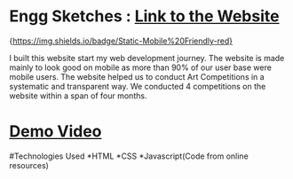 # Engg Sketches : [Link to the Website](https://mitul-garg.github.io/enggsketches)
{https://img.shields.io/badge/Static-Mobile%20Friendly-red}

I built this website start  my web development journey. The website is made mainly to look good on mobile as more than 90% of our user base were mobile users.
The website helped us to conduct Art Competitions in a systematic and transparent way. We conducted 4 competitions on the website within a span of four months. 

 # [Demo Video](https://drive.google.com/file/d/108rbkrZ3zdGyo9GZbzWBrkJ6zIO1mRSE/view?usp=sharing)
 #Technologies Used
 *HTML
 *CSS
 *Javascript(Code from online resources)
